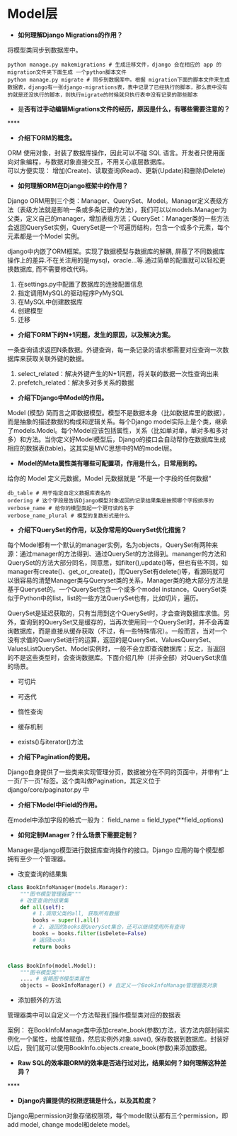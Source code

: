 # Model层

* **如何理解Django Migrations的作用？**

将模型类同步到数据库中。

```text
python manage.py makemigrations # 生成迁移文件，django 会在相应的 app 的migration文件夹下面生成 一个python脚本文件
python manage.py migrate # 同步到数据库中。根据 migration下面的脚本文件来生成数据表，django有一张django-migrations表，表中记录了已经执行的脚本，那么表中没有的就是还没执行的脚本，则执行migrate的时候就只执行表中没有记录的那些脚本
```

* 是**否有过手动编辑Migrations文件的经历，原因是什么，有哪些需要注意的？**

\*\*\*\*

* **介绍下ORM的概念。**

ORM 使用对象，封装了数据库操作，因此可以不碰 SQL 语言。开发者只使用面向对象编程，与数据对象直接交互，不用关心底层数据库。  
可以方便实现： 增加\(Create\)、读取查询\(Read\)、更新\(Update\)和删除\(Delete\)

* **如何理解ORM在Django框架中的作用？**

Django ORM用到三个类：Manager、QuerySet、Model。Manager定义表级方法（表级方法就是影响一条或多条记录的方法），我们可以以models.Manager为父类，定义自己的manager，增加表级方法；QuerySet：Manager类的一些方法会返回QuerySet实例，QuerySet是一个可遍历结构，包含一个或多个元素，每个元素都是一个Model 实例。

django中内嵌了ORM框架。实现了数据模型与数据库的解耦, 屏蔽了不同数据库操作上的差异.不在关注用的是mysql，oracle...等.通过简单的配置就可以轻松更换数据库, 而不需要修改代码。

1. 在settings.py中配置了数据库的连接配置信息
2. 指定调用MySQL的驱动程序PyMySQL
3. 在MySQL中创建数据库
4. 创建模型
5. 迁移

* **介绍下ORM下的N+1问题，发生的原因，以及解决方案。**

一条查询请求返回N条数据。外键查询，每一条记录的请求都需要对应查询一次数据库来获取关联外键的数据。

1. select\_related：解决外键产生的N+1问题，将关联的数据一次性查询出来
2. prefetch\_related：解决多对多关系的数据

* **介绍下Django中Model的作用。**

Model \(模型\) 简而言之即数据模型。模型不是数据本身（比如数据库里的数据），而是抽象的描述数据的构成和逻辑关系。每个Django model实际上是个类，继承了models.Model。每个Model应该包括属性，关系（比如单对单，单对多和多对多）和方法。当你定义好Model模型后，Django的接口会自动帮你在数据库生成相应的数据表\(table\)。这其实是MVC思想中的M的model层。

* **Model的Meta属性类有哪些可配置项，作用是什么，日常用到的。**

 给你的 Model 定义元数据，Model 元数据就是 ”不是一个字段的任何数据“

```text
db_table # 用于指定自定义数据库表名的
ordering # 这个字段是告诉Django模型对象返回的记录结果集是按照哪个字段排序的
verbose_name # 给你的模型类起一个更可读的名字
verbose_name_plural # 模型的复数形式是什么
```

* **介绍下QuerySet的作用，以及你常用的QuerySet优化措施？**

每个Model都有一个默认的manager实例，名为objects，QuerySet有两种来源：通过manager的方法得到、通过QuerySet的方法得到。mananger的方法和QuerySet的方法大部分同名，同意思，如filter\(\),update\(\)等，但也有些不同，如manager有create\(\)、get\_or\_create\(\)，而QuerySet有delete\(\)等，看源码就可以很容易的清楚Manager类与Queryset类的关系，Manager类的绝大部分方法是基于Queryset的。一个QuerySet包含一个或多个model instance。QuerySet类似于Python中的list，list的一些方法QuerySet也有，比如切片，遍历。

QuerySet是延迟获取的，只有当用到这个QuerySet时，才会查询数据库求值。另外，查询到的QuerySet又是缓存的，当再次使用同一个QuerySet时，并不会再查询数据库，而是直接从缓存获取（不过，有一些特殊情况）。一般而言，当对一个没有求值的QuerySet进行的运算，返回的是QuerySet、ValuesQuerySet、ValuesListQuerySet、Model实例时，一般不会立即查询数据库；反之，当返回的不是这些类型时，会查询数据库。下面介绍几种（并非全部）对QuerySet求值的场景。

* 可切片
* 可迭代
* 惰性查询
* 缓存机制
* exists\(\)与iterator\(\)方法



* **介绍下Pagination的使用。**

Django自身提供了一些类来实现管理分页，数据被分在不同的页面中，并带有“上一页/下一页”标签。这个类叫做Pagination，其定义位于 django/core/paginator.py 中

* **介绍下Model中Field的作用。**

在model中添加字段的格式一般为： field\_name = field\_type\(\*\*field\_options\)

* **如何定制Manager？什么场景下需要定制？**

Manager是django模型进行数据库查询操作的接口。Django 应用的每个模型都拥有至少一个管理器。

* 改变查询的结果集

```python
class BookInfoManager(models.Manager):
	"""图书模型管理器类"""
	# 改变查询的结果集
	def all(self):
		# 1.调用父类的all, 获取所有数据
		books = super().all()
		# 2. 返回的books是QuerySet集合，还可以继续使用所有查询
		books = books.filter(isDelete=False)
		# 返回books
		return books


class BookInfo(model.Model):
	"""图书模型类"""
	.... # 省略图书模型类属性
	objects = BookInfoManager() # 自定义一个BookInfoManage管理器类对象
```

* 添加额外的方法

管理器类中可以自定义一个方法帮我们操作模型类对应的数据表

案例： 在BookInfoManage类中添加create\_book\(参数\)方法，该方法内部封装实例化一个属性，给属性赋值，然后实例外对象.save\(\), 保存数据到数据库。封装好以后，我们就可以使用BookInfo.objects.create\_book\(参数\)来添加数据。

* **Raw SQL的效率跟ORM的效率是否进行过对比，结果如何？如何理解这种差异？**

\*\*\*\*

* **Django内置提供的权限逻辑是什么，以及其粒度？**

Django用permission对象存储权限项，每个model默认都有三个permission，即add model, change model和delete model。

